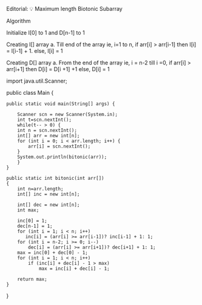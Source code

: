 Editorial: 💡 Maximum length Biotonic Subarray

Algorithm

Initialize I[0] to 1 and D[n-1] to 1

Creating I[] array
a. Till end of the array ie, i=1 to n, if arr[i] > arr[i-1] then I[i] = I[i-1] + 1. else, I[i] = 1

Creating D[] array
a. From the end of the array ie, i = n-2 till i =0, if arr[i] > arr[i+1] then D[i] = D[i +1] +1 else, D[i] = 1

import java.util.Scanner;

public class Main {

    public static void main(String[] args) {

        Scanner scn = new Scanner(System.in);
        int t=scn.nextInt();
        while(t-- > 0) {
        int n = scn.nextInt();
        int[] arr = new int[n];
        for (int i = 0; i < arr.length; i++) {
            arr[i] = scn.nextInt();
        }
        System.out.println(bitonic(arr));
        }
    }

    public static int bitonic(int arr[]) 
    { 
        int n=arr.length;
        int[] inc = new int[n]; 

        int[] dec = new int[n]; 
        int max; 

        inc[0] = 1; 
        dec[n-1] = 1; 
        for (int i = 1; i < n; i++) 
           inc[i] = (arr[i] >= arr[i-1])? inc[i-1] + 1: 1; 
        for (int i = n-2; i >= 0; i--) 
            dec[i] = (arr[i] >= arr[i+1])? dec[i+1] + 1: 1; 
        max = inc[0] + dec[0] - 1; 
        for (int i = 1; i < n; i++) 
            if (inc[i] + dec[i] - 1 > max) 
                max = inc[i] + dec[i] - 1; 

        return max; 
    } 
}